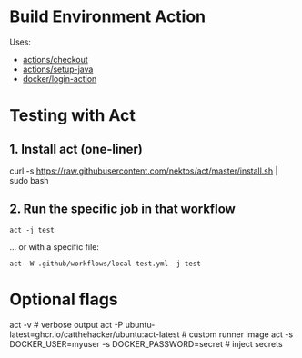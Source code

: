 # Build Environment Action

Uses:
* [actions/checkout](https://github.com/actions/checkout)
* [actions/setup-java](https://github.com/actions/setup-java)
* [docker/login-action](https://github.com/docker/login-action)


# Testing with Act

## 1. Install act (one‑liner)
curl -s https://raw.githubusercontent.com/nektos/act/master/install.sh | sudo bash

## 2. Run the specific job in that workflow
`act -j test`

... or with a specific file:

`act -W .github/workflows/local-test.yml -j test`

# Optional flags
act -v                       # verbose output
act -P ubuntu-latest=ghcr.io/catthehacker/ubuntu:act-latest   # custom runner image
act -s DOCKER_USER=myuser -s DOCKER_PASSWORD=secret           # inject secrets
